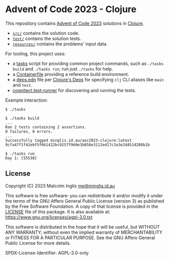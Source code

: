 # Advent of Code 2023 - Clojure

This repository contains [Advent of Code 2023][aoc2023] solutions in
[Clojure][].

- [`src/`](/src/) contains the solution code.
- [`test/`](/test/) contains the solution tests.
- [`resources/`](/resources/) contains the problems' input data.

For tooling, this project uses:

- a [tasks](/tasks) script for providing common project commands, such as
  `./tasks build` and `./tasks run`; run just `./tasks` for help.
- a [Containerfile](/Containerfile) providing a reference build environment.
- a [deps.edn](/deps.edn) file per [Clojure's Deps](clojure-deps) for
  specifying `clj` CLI aliases like `main` and `test`.
- [cognitect.test-runner][test-runner] for discovering and running the tests.

Example interaction:

```
$ ./tasks

$ ./tasks build
...
Ran 2 tests containing 2 assertions.
0 failures, 0 errors.
...
Successfully tagged minglis.id.au/aoc2023-clojure:latest
9cfa47f1f42ebf5f661422bc9257f960e3b858e3112ed17c3a3e2d451d208b1b

$ ./tasks run
Day 1: [55538]
```

[aoc2023]: https://adventofcode.com/2023
[clojure]: https://clojure.org/
[clojure-deps]: https://clojure.org/guides/deps_and_cli
[test-runner]: https://github.com/cognitect-labs/test-runner

## License

Copyright (C) 2023  Malcolm Inglis <me@minglis.id.au>

This software is free software: you can redistribute it and/or modify it under
the terms of the GNU Affero General Public License (version 3) as published by
the Free Software Foundation. A copy of that license is provided in the
[LICENSE](/LICENSE) file of this package. It is also available at:
<https://www.gnu.org/licenses/agpl-3.0.txt>

This software is distributed in the hope that it will be useful, but WITHOUT ANY
WARRANTY; without even the implied warranty of MERCHANTABILITY or FITNESS FOR A
PARTICULAR PURPOSE. See the GNU Affero General Public License for more details.

SPDX-License-Identifier: AGPL-3.0-only
